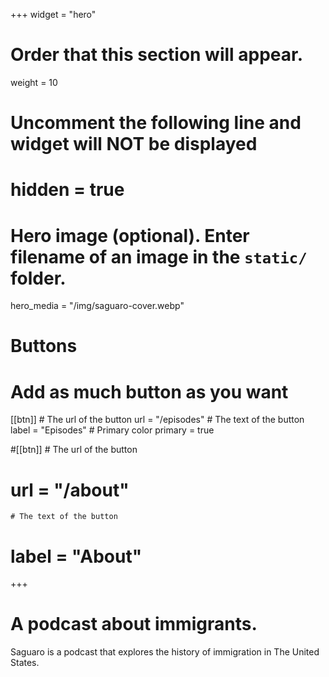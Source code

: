 +++
widget = "hero"
# Order that this section will appear.
weight = 10

# Uncomment the following line and widget will NOT be displayed
# hidden = true

# Hero image (optional). Enter filename of an image in the `static/` folder.
hero_media = "/img/saguaro-cover.webp"

# Buttons
# Add as much button as you want
[[btn]]
	# The url of the button
  url = "/episodes"
	# The text of the button
  label = "Episodes"
	# Primary color
	primary = true

#[[btn]]
	# The url of the button
  # url = "/about"
	# The text of the button
  # label = "About"

+++

# A podcast about immigrants.

Saguaro is a podcast that explores the history of immigration in The United States.
